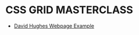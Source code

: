 # CSS GRID MASTERCLASS

- [David Hughes Webpage Example](https://github.com/loosecookie/cssgrid/blob/gh-pages/test.html) <br>